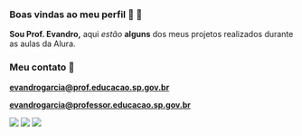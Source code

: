 ### Boas vindas ao meu perfil 🧔 🎨 

**Sou Prof. Evandro,** aqui _estão_ **alguns** dos meus projetos realizados durante as aulas da Alura.

### Meu contato 📧  

**evandrogarcia@prof.educacao.sp.gov.br** 

**evandrogarcia@professor.educacao.sp.gov.br**

![](https://media.tenor.com/25gC85a7JmgAAAAM/baby-dance.gif)
![](https://media.tenor.com/uB6486L-xFMAAAAM/cat-driving-serious.gif)
![](https://media.tenor.com/zwgLtxc1acsAAAAM/wow-amused.gif)
